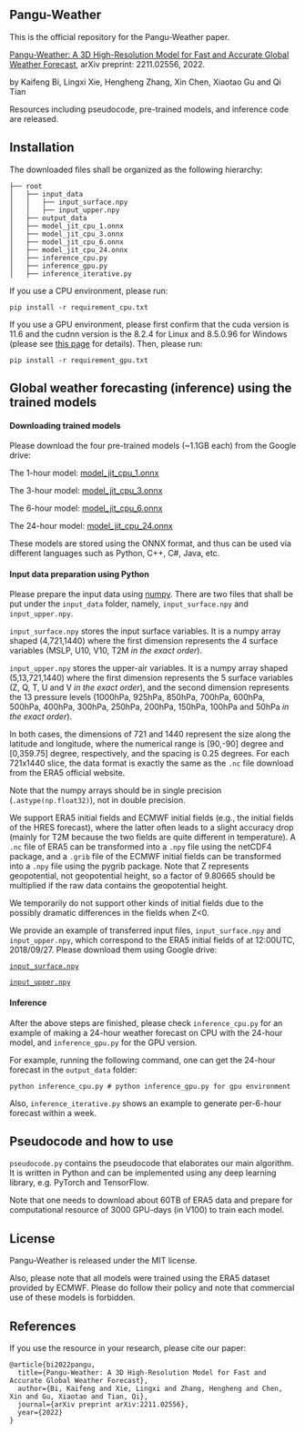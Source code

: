 ## Pangu-Weather

This is the official repository for the Pangu-Weather paper.

[Pangu-Weather: A 3D High-Resolution Model for Fast and Accurate Global Weather Forecast](https://arxiv.org/abs/2211.02556), arXiv preprint: 2211.02556, 2022.

by Kaifeng Bi, Lingxi Xie, Hengheng Zhang, Xin Chen, Xiaotao Gu and Qi Tian

Resources including pseudocode, pre-trained models, and inference code are released.

## Installation

The downloaded files shall be organized as the following hierarchy:

```plain
├── root
│   ├── input_data
│   │   ├── input_surface.npy
│   │   ├── input_upper.npy
│   ├── output_data
│   ├── model_jit_cpu_1.onnx
│   ├── model_jit_cpu_3.onnx
│   ├── model_jit_cpu_6.onnx
│   ├── model_jit_cpu_24.onnx
│   ├── inference_cpu.py
│   ├── inference_gpu.py
│   ├── inference_iterative.py
```

If you use a CPU environment, please run:
```
pip install -r requirement_cpu.txt
```

If you use a GPU environment, please first confirm that the cuda version is 11.6 and the cudnn version is the 8.2.4 for Linux and 8.5.0.96 for Windows (please see [this page](https://onnxruntime.ai/docs/execution-providers/CUDA-ExecutionProvider.html) for details). Then, please run:
```
pip install -r requirement_gpu.txt
```

## Global weather forecasting (inference) using the trained models

#### Downloading trained models

Please download the four pre-trained models (~1.1GB each) from the Google drive:

The 1-hour model: [model_jit_cpu_1.onnx](https://drive.google.com/file/d/1fg5jkiN_5dHzKb-5H9Aw4MOmfILmeY-S/view?usp=share_link)

The 3-hour model: [model_jit_cpu_3.onnx](https://drive.google.com/file/d/1EdoLlAXqE9iZLt9Ej9i-JW9LTJ9Jtewt/view?usp=share_link)

The 6-hour model: [model_jit_cpu_6.onnx](https://drive.google.com/file/d/1a4XTktkZa5GCtjQxDJb_fNaqTAUiEJu4/view?usp=share_link)

The 24-hour model: [model_jit_cpu_24.onnx](https://drive.google.com/file/d/1lweQlxcn9fG0zKNW8ne1Khr9ehRTI6HP/view?usp=share_link)

These models are stored using the ONNX format, and thus can be used via different languages such as Python, C++, C#, Java, etc.

#### Input data preparation using Python

Please prepare the input data using [numpy](https://numpy.org/). There are two files that shall be put under the `input_data` folder, namely, `input_surface.npy` and `input_upper.npy`.

`input_surface.npy` stores the input surface variables. It is a numpy array shaped (4,721,1440) where the first dimension represents the 4 surface variables (MSLP, U10, V10, T2M *in the exact order*).

`input_upper.npy` stores the upper-air variables. It is a numpy array shaped (5,13,721,1440) where the first dimension represents the 5 surface variables (Z, Q, T, U and V *in the exact order*), and the second dimension represents the 13 pressure levels (1000hPa, 925hPa, 850hPa, 700hPa, 600hPa, 500hPa, 400hPa, 300hPa, 250hPa, 200hPa, 150hPa, 100hPa and 50hPa *in the exact order*).

In both cases, the dimensions of 721 and 1440 represent the size along the latitude and longitude, where the numerical range is [90,-90] degree and [0,359.75] degree, respectively, and the spacing is 0.25 degrees. For each 721x1440 slice, the data format is exactly the same as the `.nc` file download from the ERA5 official website.

Note that the numpy arrays should be in single precision (`.astype(np.float32)`), not in double precision.

We support ERA5 initial fields and ECMWF initial fields (e.g., the initial fields of the HRES forecast), where the latter often leads to a slight accuracy drop (mainly for T2M because the two fields are quite different in temperature). A `.nc` file of ERA5 can be transformed into a `.npy` file using the netCDF4 package, and a `.grib` file of the ECMWF initial fields can be transformed into a `.npy` file using the pygrib package. Note that Z represents geopotential, not geopotential height, so a factor of 9.80665 should be multiplied if the raw data contains the geopotential height.

We temporarily do not support other kinds of initial fields due to the possibly dramatic differences in the fields when Z<0.

We provide an example of transferred input files, `input_surface.npy` and `input_upper.npy`, which correspond to the ERA5 initial fields of at 12:00UTC, 2018/09/27. Please download them using Google drive:

[`input_surface.npy`](https://drive.google.com/file/d/1pj8QEVNpC1FyJfUabDpV4oU3NpSe0BkD/view?usp=share_link)

[`input_upper.npy`](https://drive.google.com/file/d/1--7xEBJt79E3oixizr8oFmK_haDE77SS/view?usp=share_link)

#### Inference

After the above steps are finished, please check `inference_cpu.py` for an example of making a 24-hour weather forecast on CPU with the 24-hour model, and `inference_gpu.py` for the GPU version.

For example, running the following command, one can get the 24-hour forecast in the `output_data` folder:
```
python inference_cpu.py # python inference_gpu.py for gpu environment
```

Also, `inference_iterative.py` shows an example to generate per-6-hour forecast within a week.

## Pseudocode and how to use

`pseudocode.py` contains the pseudocode that elaborates our main algorithm. It is written in Python and can be implemented using any deep learning library, e.g. PyTorch and TensorFlow.

Note that one needs to download about 60TB of ERA5 data and prepare for computational resource of 3000 GPU-days (in V100) to train each model.

## License

Pangu-Weather is released under the MIT license.

Also, please note that all models were trained using the ERA5 dataset provided by ECMWF. Please do follow their policy and note that commercial use of these models is forbidden.

## References

If you use the resource in your research, please cite our paper:

```
@article{bi2022pangu,
  title={Pangu-Weather: A 3D High-Resolution Model for Fast and Accurate Global Weather Forecast},
  author={Bi, Kaifeng and Xie, Lingxi and Zhang, Hengheng and Chen, Xin and Gu, Xiaotao and Tian, Qi},
  journal={arXiv preprint arXiv:2211.02556},
  year={2022}
}
```
